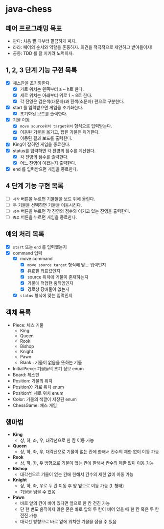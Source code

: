 # java-chess

## 페어 프로그래밍 목표
- 판다: 처음 짤 때부터 깔끔하게 짜자.
- 라라: 페어의 순서와 역할을 존중하자. 의견을 적극적으로 제안하고 받아들이자!
- 공동: TDD 를 잘 지키려 노력하자. 

## 1, 2, 3 단계 기능 구현 목록
- [x] 체스판을 초기화한다.
  - [x] 가로 위치는 왼쪽부터 a ~ h로 한다.
  - [x] 세로 위치는 아래부터 위로 1 ~ 8로 한다.
  - [x] 각 진영은 검은색(대문자)과 흰색(소문자) 편으로 구분한다. 
- [x] start 를 입력받으면 게임을 초기화한다.
  - [x] 초기화된 보드를 출력한다.
- [x] 기물 이동
  - [x] `move source위치 target위치` 형식으로 입력받는다.
  - [x] 이동된 기물을 옮기고, 잡힌 기물은 제거한다.
  - [x] 이동된 결과 보드를 출력한다.
- [x] King이 잡히면 게임을 종료한다. 
- [x] status를 입력하면 각 진영의 점수를 계산한다. 
  - [x] 각 진영의 점수를 출력한다.  
  - [x] 어느 진영이 이겼는지 출력한다.
- [x] end 를 입력받으면 게임을 종료한다.

## 4 단계 기능 구현 목록
- [ ] `시작` 버튼을 누르면 기물들을 보드 위에 올린다.
- [ ] 두 기물을 선택하면 기물을 이동시킨다.
- [ ] `점수` 버튼을 누르면 각 진영의 점수와 이기고 있는 진영을 출력한다.
- [ ] `종료` 버튼을 누르면 게임을 종료한다.

## 예외 처리 목록
- [x] `start` 또는 `end` 를 입력했는지
- [x] command 입력
  - [x] move command
    - [x] `move source target` 형식에 맞는 입력인지 
    - [x] 유효힌 좌표값인지
    - [x] source 위치에 기물이 존재하는지
    - [x] 기물에 적합한 움직임인지
    - [x] 경로상 장애물이 없는지
  - [x] `status` 형식에 맞는 입력인지

## 객체 목록
- Piece: 체스 기물
  - King
  - Queen
  - Rook
  - Bishop
  - Knight
  - Pawn 
  - Blank : 기물이 없음을 뜻하는 기물
- InitialPiece: 기물들의 초기 정보 enum
- Board: 체스판 
- Position: 기물의 위치 
- PositionX: 가로 위치 enum 
- PositionY: 세로 위치 enum 
- Color: 기물의 색깔이 저장된 enum 
- ChessGame: 체스 게임

## 행마법
- **King**
  - 상, 하, 좌, 우, 대각선으로 한 칸 이동 가능
- **Queen**
  - 상, 하, 좌, 우, 대각선으로 기물이 없는 칸에 한해서 칸수의 제한 없이 이동 가능
- **Rook**
  - 상, 하, 좌, 우 방향으로 기물이 없는 칸에 한해서 칸수의 제한 없이 이동 가능
- **Bishop**
  - 대각선으로 기물이 없는 칸에 한해서 칸수의 제한 없이 이동 가능
- **Knight**
  - 상, 하, 좌, 우로 두 칸 이동 후 양 옆으로 이동 가능 (L 형태)
  - 기물을 넘을 수 있음
- **Pawn**
  - 바로 앞의 칸이 비어 있다면 앞으로 한 칸 전진 가능
  - 단 한 번도 움직이지 않은 폰은 바로 앞의 두 칸이 비어 있을 때 한 칸 혹은 두 칸 전진 가능
  - 대각선 방향으로 바로 앞에 위치한 기물을 잡을 수 있음